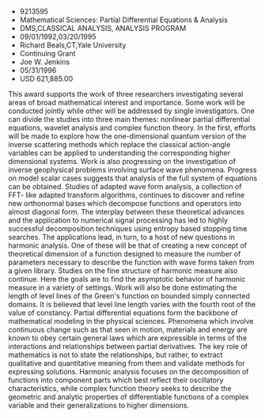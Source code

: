 
* 9213595
* Mathematical Sciences: Partial Differential Equations & Analysis
* DMS,CLASSICAL ANALYSIS, ANALYSIS PROGRAM
* 09/01/1992,03/20/1995
* Richard Beals,CT,Yale University
* Continuing Grant
* Joe W. Jenkins
* 05/31/1996
* USD 621,885.00

This award supports the work of three researchers investigating several areas
of broad mathematical interest and importance. Some work will be conducted
jointly while other will be addressed by single investigators. One can divide
the studies into three main themes: nonlinear partial differential equations,
wavelet analysis and complex function theory. In the first, efforts will be made
to explore how the one-dimensional quantum version of the inverse scattering
methods which replace the classical action-angle variables can be applied to
understanding the corresponding higher dimensional systems. Work is also
progressing on the investigation of inverse geophysical problems involving
surface wave phenomena. Progress on model scalar cases suggests that analysis of
the full system of equations can be obtained. Studies of adapted wave form
analysis, a collection of FFT- like adapted transform algorithms, continues to
discover and refine new orthonormal bases which decompose functions and
operators into almost diagonal form. The interplay between these theoretical
advances and the application to numerical signal processing has led to highly
successful decomposition techniques using entropy based stopping time searches.
The applications lead, in turn, to a host of new questions in harmonic analysis.
One of these will be that of creating a new concept of theoretical dimension of
a function designed to measure the number of parameters necessary to describe
the function with wave forms taken from a given library. Studies on the fine
structure of harmonic measure also continue. Here the goals are to find the
asymptotic behavior of harmonic measure in a variety of settings. Work will also
be done estimating the length of level lines of the Green's function on bounded
simply connected domains. It is believed that level line length varies with the
fourth root of the value of constancy. Partial differential equations form the
backbone of mathematical modeling in the physical sciences. Phenomena which
involve continuous change such as that seen in motion, materials and energy are
known to obey certain general laws which are expressible in terms of the
interactions and relationships between partial derivatives. The key role of
mathematics is not to state the relationships, but rather, to extract
qualitative and quantitative meaning from them and validate methods for
expressing solutions. Harmonic analysis focuses on the decomposition of
functions into component parts which best reflect their oscillatory
characteristics, while complex function theory seeks to describe the geometric
and analytic properties of differentiable functions of a complex variable and
their generalizations to higher dimensions.

